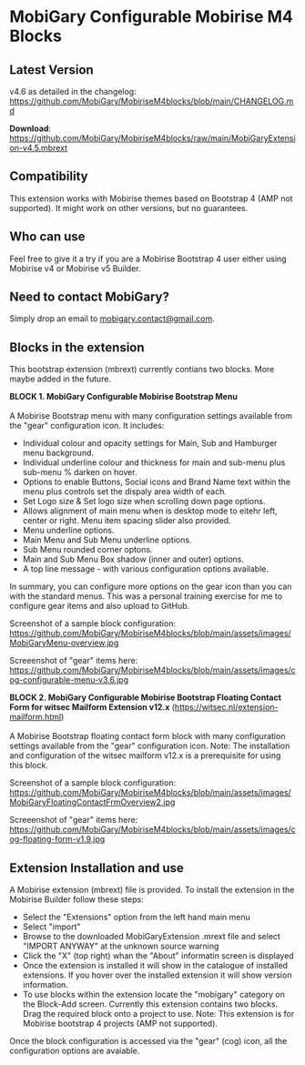 # MobiGary Configurable Mobirise M4 Blocks

## <b>Latest Version</b><br>
v4.6 as detailed in the changelog:
https://github.com/MobiGary/MobiriseM4blocks/blob/main/CHANGELOG.md

**Download**: https://github.com/MobiGary/MobiriseM4blocks/raw/main/MobiGaryExtension-v4.5.mbrext

## <b>Compatibility</b><br>
This extension works with Mobirise themes based on Bootstrap 4 (AMP not supported). It might work on other versions, but no guarantees.

## <b>Who can use</b><br>
Feel free to give it a try if you are a Mobirise Bootstrap 4 user either using Mobirise v4 or Mobirise v5 Builder.

## <b>Need to contact MobiGary?</b><br>
Simply drop an email to mobigary.contact@gmail.com.

## <b>Blocks in the extension</b><br>

This bootstrap extension (mbrext) currently contians two blocks. More maybe added in the future.

<b>BLOCK 1. MobiGary Configurable Mobirise Bootstrap Menu</b><br><br>
A Mobirise Bootstrap menu with many configuration settings available from the "gear" configuration icon. It includes:
- Individual colour and opacity settings for Main, Sub and Hamburger menu background.
- Individual underline colour and thickness for main and sub-menu plus sub-menu % darken on hover.
- Options to enable Buttons, Social icons and Brand Name text within the menu plus controls set the dispaly area width of each.
- Set Logo size & Set logo size when scrolling down page options.
- Allows alignment of main menu when is desktop mode to eitehr left, center or right. Menu item spacing slider also provided.
- Menu underline options.
- Main Menu and Sub Menu underline options.
- Sub Menu rounded corner optons.
- Main and Sub Menu Box shadow (inner and outer) options.
- A top line message - with various configuration options available.

In summary, you can configure more options on the gear icon than you can with the standard menus. This was a personal training exercise for me to configure gear items and also upload to GitHub.

Screenshot of a sample block configuration:<br>
https://github.com/MobiGary/MobiriseM4blocks/blob/main/assets/images/MobiGaryMenu-overview.jpg

Screeenshot of "gear" items here:<br>
https://github.com/MobiGary/MobiriseM4blocks/blob/main/assets/images/cog-configurable-menu-v3.6.jpg


<b>BLOCK 2. MobiGary Configurable Mobirise Bootstrap Floating Contact Form for witsec Mailform Extension v12.x</b> (https://witsec.nl/extension-mailform.html)<br><br>
A Mobirise Bootstrap floating contact form block with many configuration settings available from the "gear" configuration icon. 
Note: The installation and configuration of the witsec mailform v12.x is a prerequisite for using this block.

Screenshot of a sample block configuration:<br>
https://github.com/MobiGary/MobiriseM4blocks/blob/main/assets/images/MobiGaryFloatingContactFrmOverview2.jpg

Screeenshot of "gear" items here:<br>
https://github.com/MobiGary/MobiriseM4blocks/blob/main/assets/images/cog-floating-form-v1.9.jpg

## <b>Extension Installation and use</b><br>
A Mobirise extension (mbrext) file is provided. To install the extension in the Mobirise Builder follow these steps:
- Select the "Extensions" option from the left hand main menu
- Select "import"
- Browse to the downloaded MobiGaryExtension .mrext file and select "IMPORT ANYWAY" at the unknown source warning
- Click the "X" (top right) whan the "About" informatin screen is displayed
- Once the extension is installed it will show in the catalogue of installed extensions. If you hover over the installed extension it will show version information.
- To use blocks within the extension locate the "mobigary" category on the Block-Add screen. Currently this extension contains two blocks. Drag the required block onto a project to use.
Note: This extension is for Mobirise bootstrap 4 projects (AMP not supported). 

Once the block configuration is accessed via the "gear" (cog) icon, all the configuration options are avaiable.
